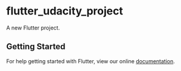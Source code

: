 # flutter_udacity_project

A new Flutter project.

## Getting Started

For help getting started with Flutter, view our online
[documentation](https://flutter.io/).
